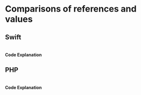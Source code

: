 # Comparisons of references and values 

## Swift
```swift
```
#### Code Explanation
## PHP
```php
```
#### Code Explanation
